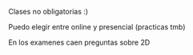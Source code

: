 Clases no obligatorias :)

Puedo elegir entre online y presencial (practicas tmb)

En los examenes caen preguntas sobre 2D

